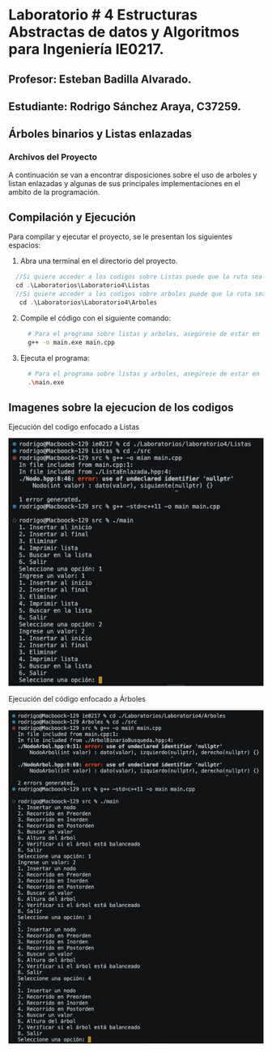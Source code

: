 # Laboratorio # 4 Estructuras Abstractas de datos y Algoritmos para Ingeniería IE0217.



## Profesor: Esteban Badilla Alvarado.
## Estudiante: Rodrigo Sánchez Araya, C37259.

## Árboles binarios y Listas enlazadas

### Archivos del Proyecto

A continuación se van a encontrar disposiciones sobre el uso de arboles y listan enlazadas y algunas de sus principales implementaciones en el ambito de la programación.

## Compilación y Ejecución

Para compilar y ejecutar el proyecto, se le presentan los siguientes espacios:

1. Abra una terminal en el directorio del proyecto.
```cpp
  //Si quiere acceder a los codigos sobre Listas puede que la ruta sea la siguiente:
  cd .\Laboratorios\Laboratorio4\Listas
  //Si quiere acceder a los codigos sobre arboles puede que la ruta sea: 
   cd .\Laboratorios\Laboratorio4\Arboles
```
2. Compile el código con el siguiente comando:

    ```bash
      # Para el programa sobre listas y arboles, asegúrese de estar en el apartado correcto con los archivos
      g++ -o main.exe main.cpp 
    ```


3. Ejecuta el programa:

    ```bash
      # Para el programa sobre listas y arboles, asegúrese de estar en el apartado correcto con los archivos
      .\main.exe
    ```


## Imagenes sobre la ejecucion de los codigos
Ejecución del codigo enfocado a Listas


![Ejecución del programa en compu propia](/Pruebas/Listas.jpeg)



Ejecución del código enfocado a Árboles


![Ejecución del programa en compu propia](/Pruebas/Arboles.jpeg)

